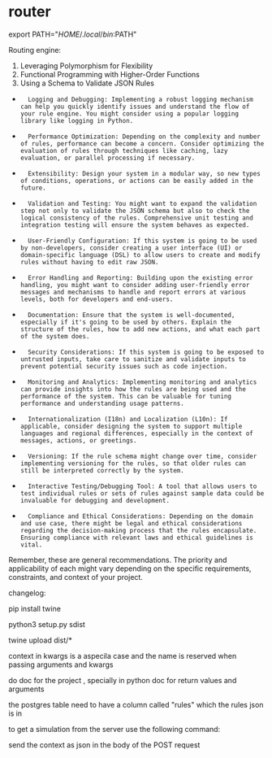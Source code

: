 # router

export PATH="$HOME/.local/bin:$PATH"

Routing engine:
1. Leveraging Polymorphism for Flexibility
2. Functional Programming with Higher-Order Functions
3. Using a Schema to Validate JSON Rules



* 		Logging and Debugging: Implementing a robust logging mechanism can help you quickly identify issues and understand the flow of your rule engine. You might consider using a popular logging library like logging in Python.
* 		Performance Optimization: Depending on the complexity and number of rules, performance can become a concern. Consider optimizing the evaluation of rules through techniques like caching, lazy evaluation, or parallel processing if necessary.
* 		Extensibility: Design your system in a modular way, so new types of conditions, operations, or actions can be easily added in the future.
* 		Validation and Testing: You might want to expand the validation step not only to validate the JSON schema but also to check the logical consistency of the rules. Comprehensive unit testing and integration testing will ensure the system behaves as expected.
* 		User-Friendly Configuration: If this system is going to be used by non-developers, consider creating a user interface (UI) or domain-specific language (DSL) to allow users to create and modify rules without having to edit raw JSON.
* 		Error Handling and Reporting: Building upon the existing error handling, you might want to consider adding user-friendly error messages and mechanisms to handle and report errors at various levels, both for developers and end-users.
* 		Documentation: Ensure that the system is well-documented, especially if it's going to be used by others. Explain the structure of the rules, how to add new actions, and what each part of the system does.
* 		Security Considerations: If this system is going to be exposed to untrusted inputs, take care to sanitize and validate inputs to prevent potential security issues such as code injection.
* 		Monitoring and Analytics: Implementing monitoring and analytics can provide insights into how the rules are being used and the performance of the system. This can be valuable for tuning performance and understanding usage patterns.
* 		Internationalization (I18n) and Localization (L10n): If applicable, consider designing the system to support multiple languages and regional differences, especially in the context of messages, actions, or greetings.
* 		Versioning: If the rule schema might change over time, consider implementing versioning for the rules, so that older rules can still be interpreted correctly by the system.
* 		Interactive Testing/Debugging Tool: A tool that allows users to test individual rules or sets of rules against sample data could be invaluable for debugging and development.
* 		Compliance and Ethical Considerations: Depending on the domain and use case, there might be legal and ethical considerations regarding the decision-making process that the rules encapsulate. Ensuring compliance with relevant laws and ethical guidelines is vital.
Remember, these are general recommendations. The priority and applicability of each might vary depending on the specific requirements, constraints, and context of your project.



changelog:


pip install twine


python3 setup.py sdist


twine upload dist/*


context in kwargs is a aspecila case and the name is reserved when passing arguments and kwargs


do doc for the project , specially in python doc for return values and arguments


the postgres table need to have a column called "rules" which the rules json is in

to get a simulation from the server use the following command:

send the context as json in the body of the POST request